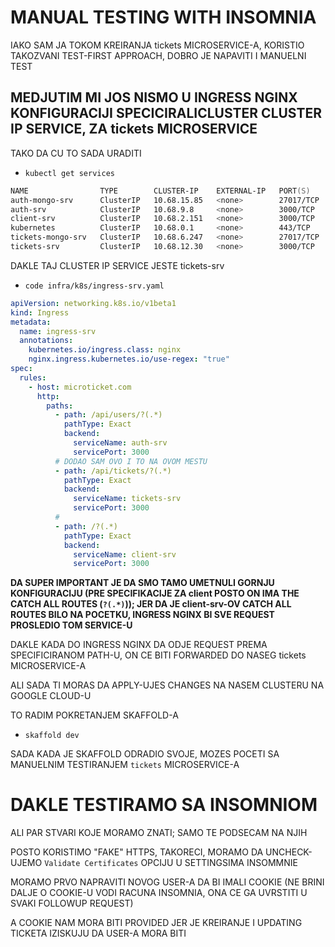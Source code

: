 # MANUAL TESTING WITH INSOMNIA

IAKO SAM JA TOKOM KREIRANJA tickets MICROSERVICE-A, KORISTIO TAKOZVANI TEST-FIRST APPROACH, DOBRO JE NAPAVITI I MANUELNI TEST

## MEDJUTIM MI JOS NISMO U INGRESS NGINX KONFIGURACIJI SPECICIRALICLUSTER CLUSTER IP SERVICE, ZA tickets MICROSERVICE

TAKO DA CU TO SADA URADITI

- `kubectl get services`

```zsh
NAME                TYPE        CLUSTER-IP    EXTERNAL-IP   PORT(S)     AGE
auth-mongo-srv      ClusterIP   10.68.15.85   <none>        27017/TCP   7d23h
auth-srv            ClusterIP   10.68.9.8     <none>        3000/TCP    7d23h
client-srv          ClusterIP   10.68.2.151   <none>        3000/TCP    7d23h
kubernetes          ClusterIP   10.68.0.1     <none>        443/TCP     25d
tickets-mongo-srv   ClusterIP   10.68.6.247   <none>        27017/TCP   2d21h
tickets-srv         ClusterIP   10.68.12.30   <none>        3000/TCP    2d21h
```

DAKLE TAJ CLUSTER IP SERVICE JESTE tickets-srv

- `code infra/k8s/ingress-srv.yaml`

```yaml
apiVersion: networking.k8s.io/v1beta1
kind: Ingress
metadata:
  name: ingress-srv
  annotations:
    kubernetes.io/ingress.class: nginx
    nginx.ingress.kubernetes.io/use-regex: "true"
spec:
  rules:
    - host: microticket.com
      http:
        paths:
          - path: /api/users/?(.*)
            pathType: Exact
            backend:
              serviceName: auth-srv
              servicePort: 3000
          # DODAO SAM OVO I TO NA OVOM MESTU
          - path: /api/tickets/?(.*)
            pathType: Exact
            backend:
              serviceName: tickets-srv
              servicePort: 3000
          #
          - path: /?(.*)
            pathType: Exact
            backend:
              serviceName: client-srv
              servicePort: 3000
```

**DA SUPER IMPORTANT JE DA SMO TAMO UMETNULI GORNJU KONFIGURACIJU (PRE SPECIFIKACIJE ZA client POSTO ON IMA THE CATCH ALL ROUTES (`?(.*)`)); JER DA JE client-srv-OV CATCH ALL ROUTES BILO NA POCETKU, INGRESS NGINX BI SVE REQUEST PROSLEDIO TOM SERVICE-U**

DAKLE KADA DO INGRESS NGINX DA ODJE REQUEST PREMA SPECIFICIRANOM PATH-U, ON CE BITI FORWARDED DO NASEG tickets MICROSERVICE-A

ALI SADA TI MORAS DA APPLY-UJES CHANGES NA NASEM CLUSTERU NA GOOGLE CLOUD-U

TO RADIM POKRETANJEM SKAFFOLD-A

- `skaffold dev`

SADA KADA JE SKAFFOLD ODRADIO SVOJE, MOZES POCETI SA MANUELNIM TESTIRANJEM `tickets` MICROSERVICE-A

# DAKLE TESTIRAMO SA INSOMNIOM

ALI PAR STVARI KOJE MORAMO ZNATI; SAMO TE PODSECAM NA NJIH

POSTO KORISTIMO "FAKE" HTTPS, TAKORECI, MORAMO DA UNCHECK-UJEMO `Validate Certificates` OPCIJU U SETTINGSIMA INSOMMNIE

MORAMO PRVO NAPRAVITI NOVOG USER-A DA BI IMALI COOKIE (NE BRINI DALJE O COOKIE-U VODI RACUNA INSOMNIA, ONA CE GA UVRSTITI U SVAKI FOLLOWUP REQUEST)

A COOKIE NAM MORA BITI PROVIDED JER JE KREIRANJE I UPDATING TICKETA IZISKUJU DA USER-A MORA BITI
